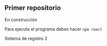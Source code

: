 ## Primer repositorio

En construcción

Para ejecuta el programa debes hacer
```npm react```

Sistema de registro 2
